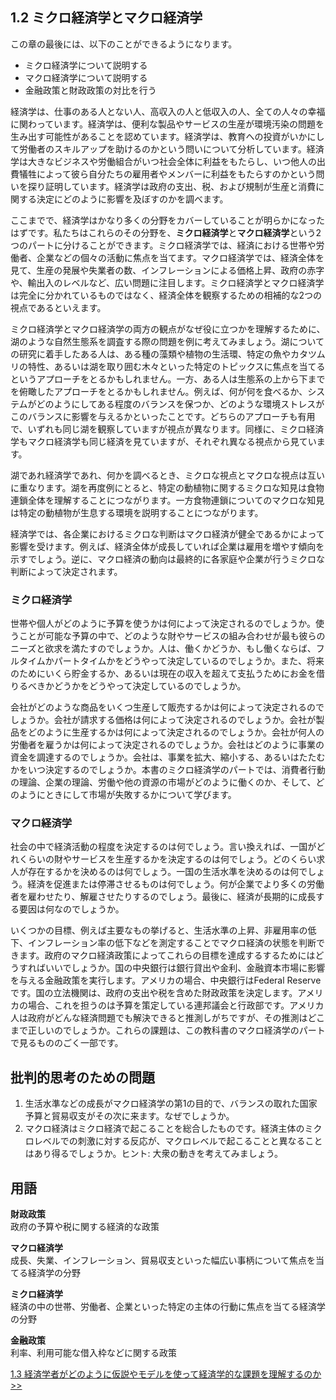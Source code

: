 ## 1.2 ミクロ経済学とマクロ経済学

この章の最後には、以下のことができるようになります。

* ミクロ経済学について説明する
* マクロ経済学について説明する
* 金融政策と財政政策の対比を行う

経済学は、仕事のある人とない人、高収入の人と低収入の人、全ての人々の幸福に関わっています。経済学は、便利な製品やサービスの生産が環境汚染の問題を生み出す可能性があることを認めています。経済学は、教育への投資がいかにして労働者のスキルアップを助けるのかという問いについて分析しています。経済学は大きなビジネスや労働組合がいつ社会全体に利益をもたらし、いつ他人の出費犠牲によって彼ら自分たちの雇用者やメンバーに利益をもたらすのかという問いを探り証明しています。経済学は政府の支出、税、および規制が生産と消費に関する決定にどのように影響を及ぼすのかを調べます。

ここまでで、経済学はかなり多くの分野をカバーしていることが明らかになったはずです。私たちはこれらのその分野を、**ミクロ経済学**と**マクロ経済学**という2つのパートに分けることができます。ミクロ経済学では、経済における世帯や労働者、企業などの個々の活動に焦点を当てます。マクロ経済学では、経済全体を見て、生産の発展や失業者の数、インフレーションによる価格上昇、政府の赤字や、輸出入のレベルなど、広い問題に注目します。ミクロ経済学とマクロ経済学は完全に分かれているものではなく、経済全体を観察するための相補的な2つの視点であるといえます。

ミクロ経済学とマクロ経済学の両方の観点がなぜ役に立つかを理解するために、湖のような自然生態系を調査する際の問題を例に考えてみましょう。湖についての研究に着手したある人は、ある種の藻類や植物の生活環、特定の魚やカタツムリの特性、あるいは湖を取り囲む木々といった特定のトピックスに焦点を当てるというアプローチをとるかもしれません。一方、ある人は生態系の上から下までを俯瞰したアプローチをとるかもしれません。例えば、何が何を食べるか、システムがどのようにしてある程度のバランスを保つか、どのような環境ストレスがこのバランスに影響を与えるかといったことです。どちらのアプローチも有用で、いずれも同じ湖を観察していますが視点が異なります。同様に、ミクロ経済学もマクロ経済学も同じ経済を見ていますが、それぞれ異なる視点から見ています。

湖であれ経済学であれ、何かを調べるとき、ミクロな視点とマクロな視点は互いに重なります。湖を再度例にとると、特定の動植物に関するミクロな知見は食物連鎖全体を理解することにつながります。一方食物連鎖についてのマクロな知見は特定の動植物が生息する環境を説明することにつながります。

経済学では、各企業におけるミクロな判断はマクロ経済が健全であるかによって影響を受けます。例えば、経済全体が成長していれば企業は雇用を増やす傾向を示すでしょう。逆に、マクロ経済の動向は最終的に各家庭や企業が行うミクロな判断によって決定されます。

### ミクロ経済学
世帯や個人がどのように予算を使うかは何によって決定されるのでしょうか。使うことが可能な予算の中で、どのような財やサービスの組み合わせが最も彼らのニーズと欲求を満たすのでしょうか。人は、働くかどうか、もし働くならば、フルタイムかパートタイムかをどうやって決定しているのでしょうか。また、将来のためにいくら貯金するか、あるいは現在の収入を超えて支払うためにお金を借りるべきかどうかをどうやって決定しているのでしょうか。

会社がどのような商品をいくつ生産して販売するかは何によって決定されるのでしょうか。会社が請求する価格は何によって決定されるのでしょうか。会社が製品をどのように生産するかは何によって決定されるのでしょうか。会社が何人の労働者を雇うかは何によって決定されるのでしょうか。会社はどのように事業の資金を調達するのでしょうか。会社は、事業を拡大、縮小する、あるいはたたむかをいつ決定するのでしょうか。本書のミクロ経済学のパートでは、消費者行動の理論、企業の理論、労働や他の資源の市場がどのように働くのか、そして、どのようにときにして市場が失敗するかについて学びます。

### マクロ経済学
社会の中で経済活動の程度を決定するのは何でしょう。言い換えれば、一国がどれくらいの財やサービスを生産するかを決定するのは何でしょう。どのくらい求人が存在するかを決めるのは何でしょう。一国の生活水準を決めるのは何でしょう。経済を促進または停滞させるものは何でしょう。何が企業でより多くの労働者を雇わせたり、解雇させたりするのでしょう。最後に、経済が長期的に成長する要因は何なのでしょうか。

いくつかの目標、例えば主要なもの挙げると、生活水準の上昇、非雇用率の低下、インフレーション率の低下などを測定することでマクロ経済の状態を判断できます。政府のマクロ経済政策によってこれらの目標を達成するするためにはどうすればいいでしょうか。国の中央銀行は銀行貸出や金利、金融資本市場に影響を与える金融政策を実行します。アメリカの場合、中央銀行はFederal Reserveです。国の立法機関は、政府の支出や税を含めた財政政策を決定します。アメリカの場合、これを担うのは予算を策定している連邦議会と行政部です。アメリカ人は政府がどんな経済問題でも解決できると推測しがちですが、その推測はどこまで正しいのでしょうか。これらの課題は、この教科書のマクロ経済学のパートで見るもののごく一部です。

<div class="critical_thinking_questions">
    <h2>
        批判的思考のための問題
    </h2>
    <ol>
        <li>
            生活水準などの成長がマクロ経済学の第1の目的で、バランスの取れた国家予算と貿易収支がその次に来ます。なぜでしょうか。
        </li>
        <li>
            マクロ経済はミクロ経済で起こることを総合したものです。経済主体のミクロレベルでの刺激に対する反応が、マクロレベルで起こることと異なることはあり得るでしょうか。ヒント: 大衆の動きを考えてみましょう。
        </li>
    </ol>
</div>

<div class="glossary">
    <h2>
        用語
    </h2>
    <p>
        <strong>財政政策</strong>
        <br>政府の予算や税に関する経済的な政策
    </p>
    <p><strong>マクロ経済学</strong>
        <br>成長、失業、インフレーション、貿易収支といった幅広い事柄について焦点を当てる経済学の分野
    </p>
    <p>
        <strong>ミクロ経済学</strong>
        <br>経済の中の世帯、労働者、企業といった特定の主体の行動に焦点を当てる経済学の分野
    </p>
    <p>
        <strong>金融政策</strong>
        <br>利率、利用可能な借入枠などに関する政策
    </p>
</div>

[1.3 経済学者がどのように仮説やモデルを使って経済学的な課題を理解するのか >>](1-3-How-Economists-Use-Theories-and-Models-to-Understand-Economic-Issues)
